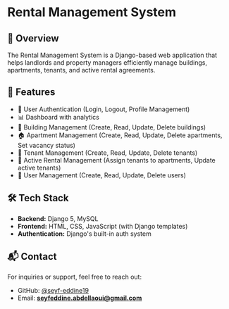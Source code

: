 # Rental Management System

## 📌 Overview
The Rental Management System is a Django-based web application that helps landlords and property managers efficiently manage buildings, apartments, tenants, and active rental agreements.

## 🚀 Features
- 🔐 User Authentication (Login, Logout, Profile Management)
- 📊 Dashboard with analytics
- 🏢 Building Management (Create, Read, Update, Delete buildings)
- 🏠 Apartment Management (Create, Read, Update, Delete apartments, Set vacancy status)
- 👥 Tenant Management (Create, Read, Update, Delete tenants)
- 🏡 Active Rental Management (Assign tenants to apartments, Update active tenants)
- 👤 User Management (Create, Read, Update, Delete users)

## 🛠️ Tech Stack
- **Backend:** Django 5, MySQL
- **Frontend:** HTML, CSS, JavaScript (with Django templates)
- **Authentication:** Django's built-in auth system

## 📬 Contact
For inquiries or support, feel free to reach out:
- GitHub: [@seyf-eddine19](https://github.com/seyf-eddine19)
- Email: **seyfeddine.abdellaoui@gmail.com**